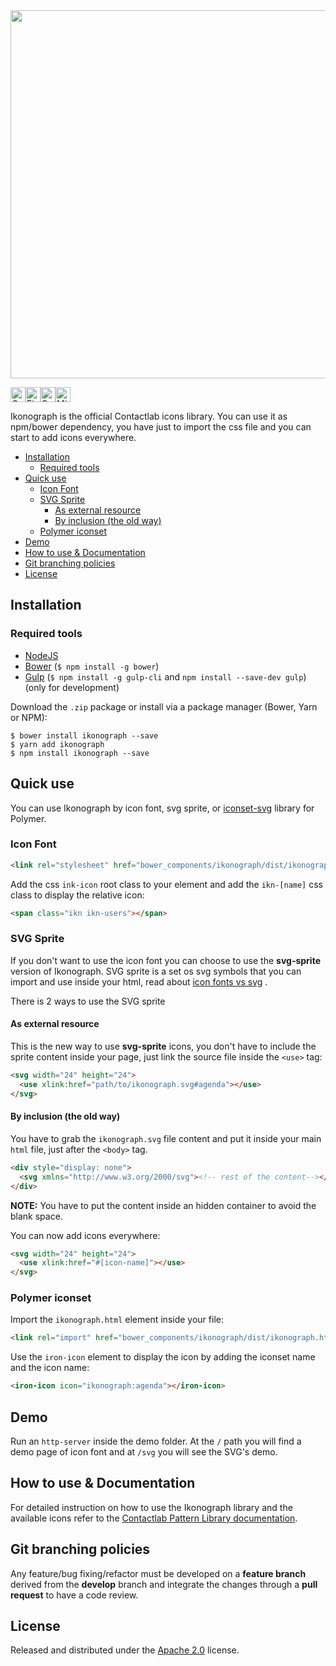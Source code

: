 <img src="http://i.imgur.com/BMANwPS.jpg" width="589">

<img width="24px" alt="Google Chrome" src="https://cdn.rawgit.com/alrra/browser-logos/2109c114/src/chrome/chrome_48x48.png"><img width="24px" alt="Firefox" src="https://cdn.rawgit.com/alrra/browser-logos/2109c114/src/firefox/firefox_48x48.png"><img width="24px" alt="Safari" src="https://cdn.rawgit.com/alrra/browser-logos/2109c114/src/safari/safari_48x48.png" title="💩"><img width="24px" alt="Microsoft Edge" src="https://cdn.rawgit.com/alrra/browser-logos/2109c114/src/edge/edge_48x48.png" title="💩">

Ikonograph is the official Contactlab icons library. You can use it as npm/bower dependency, you have just to import the css file and you can start to add icons everywhere.

<!-- TOC -->

- [Installation](#installation)
  - [Required tools](#required-tools)
- [Quick use](#quick-use)
  - [Icon Font](#icon-font)
  - [SVG Sprite](#svg-sprite)
    - [As external resource](#as-external-resource)
    - [By inclusion (the old way)](#by-inclusion-the-old-way)
  - [Polymer iconset](#polymer-iconset)
- [Demo](#demo)
- [How to use & Documentation](#how-to-use--documentation)
- [Git branching policies](#git-branching-policies)
- [License](#license)

<!-- /TOC -->

## Installation

### Required tools
- [NodeJS](https://nodejs.org/)
- [Bower](https://bower.io/) (```$ npm install -g bower```)
- [Gulp](http://gulpjs.com) (```$ npm install -g gulp-cli``` and ```npm install --save-dev gulp```) (only for development)

Download the `.zip` package or install via a package manager (Bower, Yarn or NPM):

```
$ bower install ikonograph --save
$ yarn add ikonograph
$ npm install ikonograph --save
```

## Quick use

You can use Ikonograph by icon font, svg sprite, or [iconset-svg](https://github.com/PolymerElements/iron-iconset-svg) library for Polymer.

### Icon Font

```html
<link rel="stylesheet" href="bower_components/ikonograph/dist/ikonograph.css">
```

Add the css `ink-icon` root class to your element and add the `ikn-[name]` css class to display the relative icon:

```html
<span class="ikn ikn-users"></span>
```

### SVG Sprite
If you don't want to use the icon font you can choose to use the **svg-sprite** version of Ikonograph. SVG sprite is a set os svg symbols that you can import and use inside your html, read about [icon fonts vs svg](https://css-tricks.com/icon-fonts-vs-svg/) .

There is 2 ways to use the SVG sprite

#### As external resource

This is the new way to use **svg-sprite** icons, you don't have to include the sprite content inside your page, just link the source file inside the `<use>` tag:

```html
<svg width="24" height="24">
  <use xlink:href="path/to/ikonograph.svg#agenda"></use>
</svg>
```

#### By inclusion (the old way)
You have to grab the `ikonograph.svg` file content and put it inside your main `html` file, just after the `<body>` tag.

```html
<div style="display: none">
  <svg xmlns="http://www.w3.org/2000/svg"><!-- rest of the content--></svg>
</div>
```

**NOTE:** You have to put the content inside an hidden container to avoid the blank space.

You can now add icons everywhere:
```html
<svg width="24" height="24">
  <use xlink:href="#[icon-name]"></use>
</svg>
```

### Polymer iconset
Import the `ikonograph.html` element inside your file:
```html
<link rel="import" href="bower_components/ikonograph/dist/ikonograph.html">
```

Use the `iron-icon` element to display the icon by adding the iconset name and the icon name:
```html
<iron-icon icon="ikonograph:agenda"></iron-icon>
```


## Demo
Run an `http-server` inside the demo folder. At the `/` path you will find a demo page of icon font and at `/svg` you will see the SVG's demo.

## How to use & Documentation
For detailed instruction on how to use the Ikonograph library and the available icons refer to the [Contactlab Pattern Library documentation](https://ux.contactlab.com/#/design/iconography).

## Git branching policies
Any feature/bug fixing/refactor must be developed on a **feature branch** derived from the **develop** branch and integrate the changes through a **pull request** to have a code review.

## License
Released and distributed under the [Apache 2.0](LICENSE) license.
